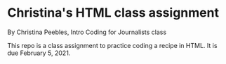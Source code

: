 # Christina's HTML class assignment

By Christina Peebles, Intro Coding for Journalists class

This repo is a class assignment to practice coding a recipe in HTML. It is due February 5, 2021.
